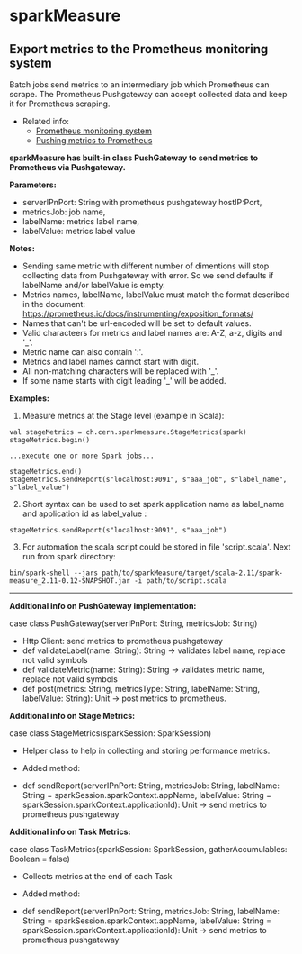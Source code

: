 # sparkMeasure
## Export metrics to the Prometheus monitoring system

Batch jobs send metrics to an intermediary job which Prometheus can scrape. The Prometheus Pushgateway can accept collected data and keep it for Prometheus scraping.
* Related info:
   - [Prometheus monitoring system](https://prometheus.io/)
   - [Pushing metrics to Prometheus](https://prometheus.io/docs/instrumenting/pushing/)

**sparkMeasure has built-in class PushGateway to send metrics to Prometheus via Pushgateway.**

**Parameters:**

* serverIPnPort: String with prometheus pushgateway hostIP:Port,
* metricsJob: job name,
* labelName: metrics label name,
* labelValue: metrics label value

**Notes:**

 * Sending same metric with different number of dimentions will stop collecting data from Pushgateway with error. So we send defaults if labelName and/or labelValue is empty.
 * Metrics names, labelName, labelValue must match the format described in the document:
https://prometheus.io/docs/instrumenting/exposition_formats/
 * Names that can't be url-encoded will be set to default values.
 * Valid characteers for metrics and label names are: A-Z, a-z, digits and '_'.
 * Metric name can also contain ':'.
 * Metrics and label names cannot start with digit.
 * All non-matching characters will be replaced with '_'.
 * If some name starts with digit leading '_' will be added.

**Examples:**
 
1. Measure metrics at the Stage level (example in Scala):
```
val stageMetrics = ch.cern.sparkmeasure.StageMetrics(spark) 
stageMetrics.begin()

...execute one or more Spark jobs...

stageMetrics.end()
stageMetrics.sendReport(s"localhost:9091", s"aaa_job", s"label_name", s"label_value")
```

2. Short syntax can be used to set spark application name as label_name and application id as label_value :
```
stageMetrics.sendReport(s"localhost:9091", s"aaa_job")
```

3. For automation the scala script could be stored in file 'script.scala'.
Next run from spark directory:
```
bin/spark-shell --jars path/to/sparkMeasure/target/scala-2.11/spark-measure_2.11-0.12-SNAPSHOT.jar -i path/to/script.scala
```

---
**Additional info on PushGateway implementation:**

case class PushGateway(serverIPnPort: String, metricsJob: String)
   * Http Client: send metrics to prometheus pushgateway
   * def validateLabel(name: String): String -> validates label name, replace not valid symbols
   * def validateMetric(name: String): String -> validates metric name, replace not valid symbols
   * def post(metrics: String, metricsType: String, labelName: String, labelValue: String): Unit -> post metrics to prometheus.

**Additional info on Stage Metrics:**

case class StageMetrics(sparkSession: SparkSession)
   * Helper class to help in collecting and storing performance metrics.
   - Added method:
   * def sendReport(serverIPnPort: String, metricsJob: String,
     labelName: String = sparkSession.sparkContext.appName,
     labelValue: String = sparkSession.sparkContext.applicationId): Unit -> send metrics to prometheus pushgateway

**Additional info on Task Metrics:**

case class TaskMetrics(sparkSession: SparkSession, gatherAccumulables: Boolean = false)
   * Collects metrics at the end of each Task
   - Added method:
   * def sendReport(serverIPnPort: String, metricsJob: String,
     labelName: String = sparkSession.sparkContext.appName,
     labelValue: String = sparkSession.sparkContext.applicationId): Unit -> send metrics to prometheus pushgateway





